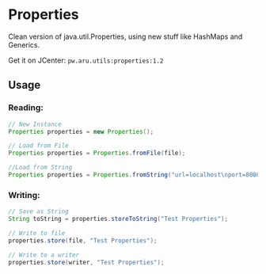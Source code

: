 # Properties
Clean version of java.util.Properties, using new stuff like HashMaps and Generics.

Get it on JCenter: ``pw.aru.utils:properties:1.2``

## Usage

### Reading:

```java
// New Instance
Properties properties = new Properties();

// Load from File
Properties properties = Properties.fromFile(file);

//Load from String
Properties properties = Properties.fromString("url=localhost\nport=8080");

```

### Writing:

```java
// Save as String
String toString = properties.storeToString("Test Properties");

// Write to file
properties.store(file, "Test Properties");

// Write to a writer
properties.store(writer, "Test Properties");
```

